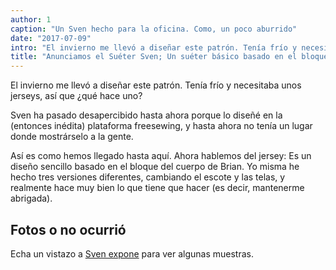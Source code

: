 ```yaml
---
author: 1
caption: "Un Sven hecho para la oficina. Como, un poco aburrido"
date: "2017-07-09"
intro: "El invierno me llevó a diseñar este patrón. Tenía frío y necesitaba unos jerseys, así que ¿qué hace uno?"
title: "Anunciamos el Suéter Sven; Un suéter básico basado en el bloque de cuerpo Brian"
---
```


El invierno me llevó a diseñar este patrón. Tenía frío y necesitaba unos jerseys, así que ¿qué hace uno?

Sven ha pasado desapercibido hasta ahora porque lo diseñé en la (entonces inédita) plataforma freesewing, y hasta ahora no tenía un lugar donde mostrárselo a la gente.

Así es como hemos llegado hasta aquí. Ahora hablemos del jersey: Es un diseño sencillo basado en el bloque del cuerpo de Brian. Yo misma he hecho tres versiones diferentes, cambiando el escote y las telas, y realmente hace muy bien lo que tiene que hacer (es decir, mantenerme abrigada).

## Fotos o no ocurrió

Echa un vistazo a [Sven expone](/showcase/pattern/sven) para ver algunas muestras.


